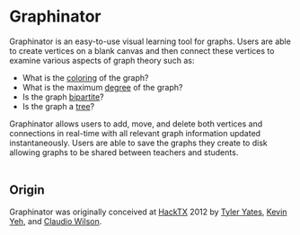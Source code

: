 Graphinator
===========

Graphinator is an easy-to-use visual learning tool for graphs. Users are able to create vertices on a blank canvas and then connect these vertices to examine various aspects of graph theory such as:
 - What is the [coloring](http://en.wikipedia.org/wiki/Graph_coloring) of the graph?
 - What is the maximum [degree](http://en.wikipedia.org/wiki/Degree_(graph_theory)) of the graph?
 - Is the graph [bipartite](http://en.wikipedia.org/wiki/Bipartite_graph)?
 - Is the graph a [tree](http://en.wikipedia.org/wiki/Tree_(graph_theory))?

Graphinator allows users to add, move, and delete both vertices and connections in real-time with all relevant graph information updated instantaneously. Users are able to save the graphs they create to disk allowing graphs to be shared between teachers and students.
<br>
<br>
## Origin
Graphinator was originally conceived at [HackTX](http://hacktx.com/) 2012 by [Tyler Yates](https://github.com/Tyler-Yates), [Kevin Yeh](https://github.com/kyeah), and [Claudio Wilson](https://github.com/claudiowilson).
